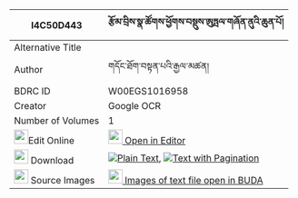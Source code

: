 |I4C50D443|རྩོམ་བྲིས་སྣ་ཚོགས་ཕྱོགས་བསྡུས་ཨུཏྤལ་གཞོན་ནུའི་ཆུན་པོ། 
| --- | --- 
|Alternative Title |
|Author| གདོང་ཐོག་བསྟན་པའི་རྒྱལ་མཚན།
|BDRC ID | W00EGS1016958
|Creator | Google OCR
|Number of Volumes| 1
|<img width="25" src="https://img.icons8.com/color/25/000000/edit-property.png">Edit Online| [<img width="25" src="https://avatars.githubusercontent.com/u/45091458?s=200&v=4"> Open in Editor](http://editor.openpecha.org/I4C50D443)
|<img width="25" src="https://img.icons8.com/fluent/48/000000/download-2.png"/>  Download | [![](https://img.icons8.com/color/20/000000/txt.png)Plain Text](https://github.com/Openpecha/I4C50D443/releases/download/v1/tsom_dri_natsok_chokdu_utpal_s_plain_I4C50D443.zip), [![](https://img.icons8.com/color/20/000000/txt.png)Text with Pagination](https://github.com/Openpecha/I4C50D443/releases/download/v1/tsom_dri_natsok_chokdu_utpal_s_pages_I4C50D443.zip)
|<img width="25" src="https://img.icons8.com/plasticine/100/000000/pictures-folder.png"/>  Source Images | [<img width="25" src="https://library.bdrc.io/icons/BUDA-small.svg"> Images of text file open in BUDA](https://library.bdrc.io/show/bdr:W00EGS1016958)